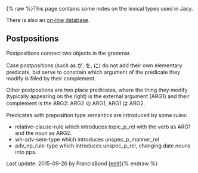 {% raw %}This page contains some notes on the lexical types used in Jacy.

There is also an [on-line
database](http://compling.hss.ntu.edu.sg/ltdb/Jacy_1301/).

## Postpositions

Postpositions connect two objects in the grammar.

Case postpositions (such as が, を, に) do not add their own elementary
predicate, but serve to constrain which argument of the predicate they
modify is filled by their complement.

Other postpostions are two place predicates, where the thing they modify
(typically appearing on the right) is the external argument (ARG1) and
their complement is the ARG2: ARG2 の ARG1, ARG1 は ARG2.

Predicates with preposition type semantics are introduced by some rules:

- relative-clause-rule which introduces topic\_p\_rel with the verb as
ARG1 and the noun as ARG2.
- wh-adv-sem-type which introduces unspec\_p\_manner\_rel
- adv\_np\_rule-type which introduces unspec\_p\_rel, changing date
nouns into pps.

Last update: 2015-09-26 by FrancisBond [[edit](https://github.com/delph-in/docs/wiki/JacyLexTypes/_edit)]{% endraw %}